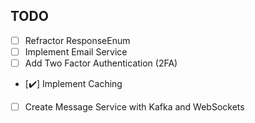 ## TODO

- [ ] Refractor ResponseEnum
- [ ] Implement Email Service
- [ ] Add Two Factor Authentication (2FA)
- [✔️] Implement Caching
- [ ] Create Message Service with Kafka and WebSockets

